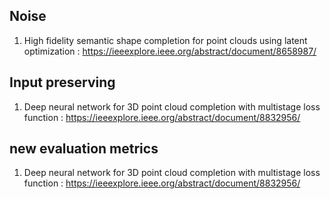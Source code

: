 
## Noise
1. High fidelity semantic shape completion for point clouds using latent optimization : https://ieeexplore.ieee.org/abstract/document/8658987/

## Input preserving
1. Deep neural network for 3D point cloud completion with multistage loss function : https://ieeexplore.ieee.org/abstract/document/8832956/ 
   
## new evaluation metrics
1.  Deep neural network for 3D point cloud completion with multistage loss function : https://ieeexplore.ieee.org/abstract/document/8832956/
   
